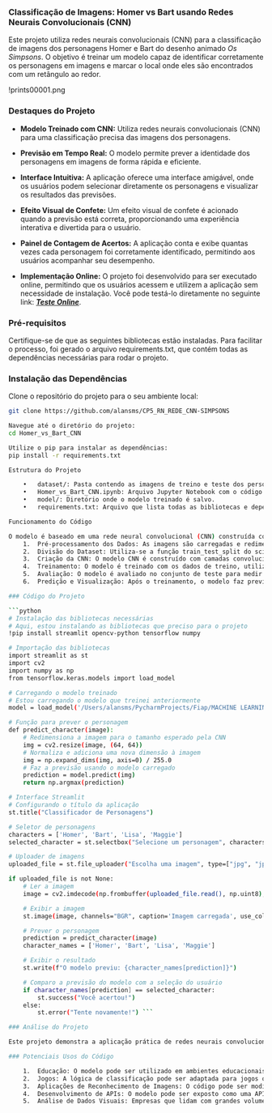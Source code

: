 ### Classificação de Imagens: Homer vs Bart usando Redes Neurais Convolucionais (CNN)

Este projeto utiliza redes neurais convolucionais (CNN) para a classificação de imagens dos personagens Homer e Bart do desenho animado *Os Simpsons*. O objetivo é treinar um modelo capaz de identificar corretamente os personagens em imagens e marcar o local onde eles são encontrados com um retângulo ao redor.

!prints00001.png

### Destaques do Projeto

- **Modelo Treinado com CNN:** Utiliza redes neurais convolucionais (CNN) para uma classificação precisa das imagens dos personagens.
  
- **Previsão em Tempo Real:** O modelo permite prever a identidade dos personagens em imagens de forma rápida e eficiente.

- **Interface Intuitiva:** A aplicação oferece uma interface amigável, onde os usuários podem selecionar diretamente os personagens e visualizar os resultados das previsões.

- **Efeito Visual de Confete:** Um efeito visual de confete é acionado quando a previsão está correta, proporcionando uma experiência interativa e divertida para o usuário.

- **Painel de Contagem de Acertos:** A aplicação conta e exibe quantas vezes cada personagem foi corretamente identificado, permitindo aos usuários acompanhar seu desempenho.

- **Implementação Online:** O projeto foi desenvolvido para ser executado online, permitindo que os usuários acessem e utilizem a aplicação sem necessidade de instalação. Você pode testá-lo diretamente no seguinte link: ***[Teste Online](https://cp5rnredecnn-simpsons-fc23pczypcqkf3tcmnmsdb.streamlit.app/)***.

### Pré-requisitos

Certifique-se de que as seguintes bibliotecas estão instaladas. Para facilitar o processo, foi gerado o arquivo requirements.txt, que contém todas as dependências necessárias para rodar o projeto.

### Instalação das Dependências

Clone o repositório do projeto para o seu ambiente local:
```bash
git clone https://github.com/alansms/CP5_RN_REDE_CNN-SIMPSONS

Navegue até o diretório do projeto:
cd Homer_vs_Bart_CNN

Utilize o pip para instalar as dependências:
pip install -r requirements.txt

Estrutura do Projeto

	•	dataset/: Pasta contendo as imagens de treino e teste dos personagens Homer e Bart.
	•	Homer_vs_Bart_CNN.ipynb: Arquivo Jupyter Notebook com o código principal para o treinamento e avaliação do modelo.
	•	model/: Diretório onde o modelo treinado é salvo.
	•	requirements.txt: Arquivo que lista todas as bibliotecas e dependências necessárias para rodar o projeto.

Funcionamento do Código

O modelo é baseado em uma rede neural convolucional (CNN) construída com o Keras e TensorFlow. O código segue o seguinte fluxo:
	1.	Pré-processamento dos Dados: As imagens são carregadas e redimensionadas para o formato esperado pela CNN.
	2.	Divisão do Dataset: Utiliza-se a função train_test_split do scikit-learn para dividir os dados em conjuntos de treino e teste.
	3.	Criação da CNN: O modelo CNN é construído com camadas convolucionais e pooling, seguido de camadas densas para a classificação.
	4.	Treinamento: O modelo é treinado com os dados de treino, utilizando aumentação de imagens para melhorar a generalização.
	5.	Avaliação: O modelo é avaliado no conjunto de teste para medir sua precisão.
	6.	Predição e Visualização: Após o treinamento, o modelo faz previsões sobre novas imagens e exibe a imagem do personagem identificado, destacando-o com um retângulo ao redor.

### Código do Projeto

```python
# Instalação das bibliotecas necessárias
# Aqui, estou instalando as bibliotecas que preciso para o projeto
!pip install streamlit opencv-python tensorflow numpy

# Importação das bibliotecas
import streamlit as st
import cv2
import numpy as np
from tensorflow.keras.models import load_model

# Carregando o modelo treinado
# Estou carregando o modelo que treinei anteriormente
model = load_model('/Users/alansms/PycharmProjects/Fiap/MACHINE LEARNING/5ºCheckPoint_Redes_Neurais/Treino_modelo/modelo_personagens.h5')  # Ajuste o caminho conforme necessário

# Função para prever o personagem
def predict_character(image):
    # Redimensiona a imagem para o tamanho esperado pela CNN
    img = cv2.resize(image, (64, 64))
    # Normaliza e adiciona uma nova dimensão à imagem
    img = np.expand_dims(img, axis=0) / 255.0
    # Faz a previsão usando o modelo carregado
    prediction = model.predict(img)
    return np.argmax(prediction)

# Interface Streamlit
# Configurando o título da aplicação
st.title("Classificador de Personagens")

# Seletor de personagens
characters = ['Homer', 'Bart', 'Lisa', 'Maggie']
selected_character = st.selectbox("Selecione um personagem", characters)

# Uploader de imagens
uploaded_file = st.file_uploader("Escolha uma imagem", type=["jpg", "jpeg", "png"])

if uploaded_file is not None:
    # Ler a imagem
    image = cv2.imdecode(np.frombuffer(uploaded_file.read(), np.uint8), cv2.IMREAD_COLOR)

    # Exibir a imagem
    st.image(image, channels="BGR", caption='Imagem carregada', use_column_width=True)

    # Prever o personagem
    prediction = predict_character(image)
    character_names = ['Homer', 'Bart', 'Lisa', 'Maggie']

    # Exibir o resultado
    st.write(f"O modelo previu: {character_names[prediction]}")

    # Comparo a previsão do modelo com a seleção do usuário
    if character_names[prediction] == selected_character:
        st.success("Você acertou!")
    else:
        st.error("Tente novamente!") ```

### Análise do Projeto

Este projeto demonstra a aplicação prática de redes neurais convolucionais para a classificação de imagens, um campo de grande relevância em inteligência artificial. A implementação fornece uma interface interativa que não só permite a identificação de personagens, mas também envolve os usuários de forma lúdica, como demonstrado pelo efeito de confete e pelo painel de contagem de acertos.

### Potenciais Usos do Código

	1.	Educação: O modelo pode ser utilizado em ambientes educacionais para ensinar conceitos de machine learning e inteligência artificial, facilitando a compreensão de como as CNNs funcionam.
	2.	Jogos: A lógica de classificação pode ser adaptada para jogos que requerem identificação de personagens ou objetos em imagens, aumentando a interatividade e o engajamento.
	3.	Aplicações de Reconhecimento de Imagens: O código pode ser modificado para reconhecer diferentes classes de imagens, permitindo seu uso em segurança, monitoramento e análise de dados visuais.
	4.	Desenvolvimento de APIs: O modelo pode ser exposto como uma API que aceita imagens e retorna classificações, permitindo sua integração em aplicativos móveis ou web.
	5.	Análise de Dados Visuais: Empresas que lidam com grandes volumes de dados visuais podem usar o modelo para classificar e organizar essas informações de maneira eficiente.






